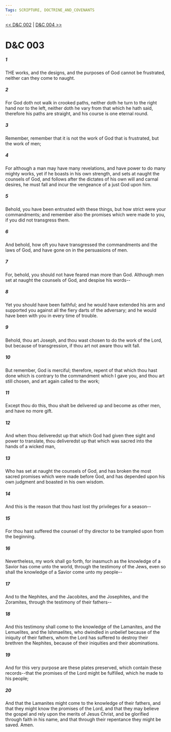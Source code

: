 ```yaml
---
Tags: SCRIPTURE, DOCTRINE_AND_COVENANTS
---
```


[<< D&C 002](DOCTRINE_AND_COVENANTS/D&C_002.md) | [D&C 004 >>](DOCTRINE_AND_COVENANTS/D&C_004.md)

# D&C 003

##### 1
 THE works, and the designs, and the purposes of God cannot be frustrated, neither can they come to naught.
##### 2
 For God doth not walk in crooked paths, neither doth he turn to the right hand nor to the left, neither doth he vary from that which he hath said, therefore his paths are straight, and his course is one eternal round.
##### 3
 Remember, remember that it is not the work of God that is frustrated, but the work of men;
##### 4
 For although a man may have many revelations, and have power to do many mighty works, yet if he boasts in his own strength, and sets at naught the counsels of God, and follows after the dictates of his own will and carnal desires, he must fall and incur the vengeance of a just God upon him.
##### 5
 Behold, you have been entrusted with these things, but how strict were your commandments; and remember also the promises which were made to you, if you did not transgress them.
##### 6
 And behold, how oft you have transgressed the commandments and the laws of God, and have gone on in the persuasions of men.
##### 7
 For, behold, you should not have feared man more than God. Although men set at naught the counsels of God, and despise his words--
##### 8
 Yet you should have been faithful; and he would have extended his arm and supported you against all the fiery darts of the adversary; and he would have been with you in every time of trouble.
##### 9
 Behold, thou art Joseph, and thou wast chosen to do the work of the Lord, but because of transgression, if thou art not aware thou wilt fall.
##### 10
 But remember, God is merciful; therefore, repent of that which thou hast done which is contrary to the commandment which I gave you, and thou art still chosen, and art again called to the work;
##### 11
 Except thou do this, thou shalt be delivered up and become as other men, and have no more gift.
##### 12
 And when thou deliveredst up that which God had given thee sight and power to translate, thou deliveredst up that which was sacred into the hands of a wicked man,
##### 13
 Who has set at naught the counsels of God, and has broken the most sacred promises which were made before God, and has depended upon his own judgment and boasted in his own wisdom.
##### 14
 And this is the reason that thou hast lost thy privileges for a season--
##### 15
 For thou hast suffered the counsel of thy director to be trampled upon from the beginning.
##### 16
 Nevertheless, my work shall go forth, for inasmuch as the knowledge of a Savior has come unto the world, through the testimony of the Jews, even so shall the knowledge of a Savior come unto my people--
##### 17
 And to the Nephites, and the Jacobites, and the Josephites, and the Zoramites, through the testimony of their fathers--
##### 18
 And this testimony shall come to the knowledge of the Lamanites, and the Lemuelites, and the Ishmaelites, who dwindled in unbelief because of the iniquity of their fathers, whom the Lord has suffered to destroy their brethren the Nephites, because of their iniquities and their abominations.
##### 19
 And for this very purpose are these plates preserved, which contain these records--that the promises of the Lord might be fulfilled, which he made to his people;
##### 20
 And that the Lamanites might come to the knowledge of their fathers, and that they might know the promises of the Lord, and that they may believe the gospel and rely upon the merits of Jesus Christ, and be glorified through faith in his name, and that through their repentance they might be saved. Amen.
